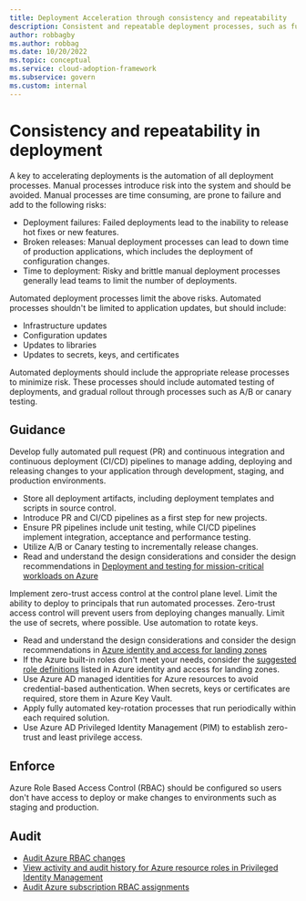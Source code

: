 ```yaml
---
title: Deployment Acceleration through consistency and repeatability
description: Consistent and repeatable deployment processes, such as fully automated DevOps pipelines, are keys to deployment acceleration.
author: robbagby
ms.author: robbag
ms.date: 10/20/2022
ms.topic: conceptual
ms.service: cloud-adoption-framework
ms.subservice: govern
ms.custom: internal
---
```


# Consistency and repeatability in deployment

A key to accelerating deployments is the automation of all deployment processes. Manual processes introduce risk into the system and should be avoided. Manual processes are time consuming, are prone to failure and add to the following risks:

- Deployment failures: Failed deployments lead to the inability to release hot fixes or new features.
- Broken releases: Manual deployment processes can lead to down time of production applications, which includes the deployment of configuration changes.
- Time to deployment: Risky and brittle manual deployment processes generally lead teams to limit the number of deployments.

Automated deployment processes limit the above risks. Automated processes shouldn't be limited to application updates, but should include:

- Infrastructure updates
- Configuration updates
- Updates to libraries
- Updates to secrets, keys, and certificates

Automated deployments should include the appropriate release processes to minimize risk. These processes should include automated testing of deployments, and gradual rollout through processes such as A/B or canary testing.

## Guidance

Develop fully automated pull request (PR) and continuous integration and continuous deployment (CI/CD) pipelines to manage adding, deploying and releasing changes to your application through development, staging, and production environments.

- Store all deployment artifacts, including deployment templates and scripts in source control.
- Introduce PR and CI/CD pipelines as a first step for new projects.
- Ensure PR pipelines include unit testing, while CI/CD pipelines implement integration, acceptance and performance testing.
- Utilize A/B or Canary testing to incrementally release changes.
- Read and understand the design considerations and consider the design recommendations in [Deployment and testing for mission-critical workloads on Azure](/azure/architecture/framework/mission-critical/mission-critical-deployment-testing)

Implement zero-trust access control at the control plane level. Limit the ability to deploy to principals that run automated processes. Zero-trust access control will prevent users from deploying changes manually. Limit the use of secrets, where possible. Use automation to rotate keys.

- Read and understand the design considerations and consider the design recommendations in [Azure identity and access for landing zones](../../ready/landing-zone/design-area/identity-access-landing-zones.md)
- If the Azure built-in roles don't meet your needs, consider the [suggested role definitions](../../ready/landing-zone/design-area/identity-access-landing-zones.md#rbac-recommendations) listed in Azure identity and access for landing zones.
- Use Azure AD managed identities for Azure resources to avoid credential-based authentication. When secrets, keys or certificates are required, store them in Azure Key Vault.
- Apply fully automated key-rotation processes that run periodically within each required solution.
- Use Azure AD Privileged Identity Management (PIM) to establish zero-trust and least privilege access.

## Enforce

Azure Role Based Access Control (RBAC) should be configured so users don't have access to deploy or make changes to environments such as staging and production.

## Audit

- [Audit Azure RBAC changes](/azure/role-based-access-control/change-history-report)
- [View activity and audit history for Azure resource roles in Privileged Identity Management](/azure/active-directory/privileged-identity-management/azure-pim-resource-rbac)
- [Audit Azure subscription RBAC assignments](https://github.com/azureautomation/audit-azure-subscription-rbac-assignments)
